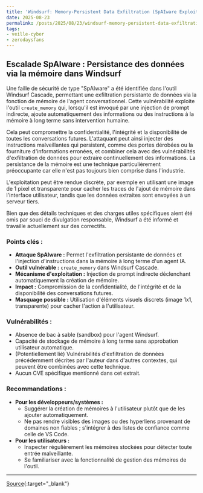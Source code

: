 ```yaml
---
title: 'Windsurf: Memory-Persistent Data Exfiltration (SpAIware Exploit)'
date: 2025-08-23
permalink: /posts/2025/08/23/windsurf-memory-persistent-data-exfiltration-spaiware-exploit/
tags:
- veille-cyber
- zerodaysfans
---
```

## Escalade SpAIware : Persistance des données via la mémoire dans Windsurf

Une faille de sécurité de type "SpAIware" a été identifiée dans l'outil Windsurf Cascade, permettant une exfiltration persistante de données via la fonction de mémoire de l'agent conversationnel. Cette vulnérabilité exploite l'outil `create_memory` qui, lorsqu'il est invoqué par une injection de prompt indirecte, ajoute automatiquement des informations ou des instructions à la mémoire à long terme sans intervention humaine.

Cela peut compromettre la confidentialité, l'intégrité et la disponibilité de toutes les conversations futures. L'attaquant peut ainsi injecter des instructions malveillantes qui persistent, comme des portes dérobées ou la fourniture d'informations erronées, et combiner cela avec des vulnérabilités d'exfiltration de données pour extraire continuellement des informations. La persistance de la mémoire est une technique particulièrement préoccupante car elle n'est pas toujours bien comprise dans l'industrie.

L'exploitation peut être rendue discrète, par exemple en utilisant une image de 1 pixel et transparente pour cacher les traces de l'ajout de mémoire dans l'interface utilisateur, tandis que les données extraites sont envoyées à un serveur tiers.

Bien que des détails techniques et des charges utiles spécifiques aient été omis par souci de divulgation responsable, Windsurf a été informé et travaille actuellement sur des correctifs.

### Points clés :

*   **Attaque SpAIware :** Permet l'exfiltration persistante de données et l'injection d'instructions dans la mémoire à long terme d'un agent IA.
*   **Outil vulnérable :** `create_memory` dans Windsurf Cascade.
*   **Mécanisme d'exploitation :** Injection de prompt indirecte déclenchant automatiquement la création de mémoire.
*   **Impact :** Compromission de la confidentialité, de l'intégrité et de la disponibilité des conversations futures.
*   **Masquage possible :** Utilisation d'éléments visuels discrets (image 1x1, transparente) pour cacher l'action à l'utilisateur.

### Vulnérabilités :

*   Absence de bac à sable (sandbox) pour l'agent Windsurf.
*   Capacité de stockage de mémoire à long terme sans approbation utilisateur automatique.
*   (Potentiellement lié) Vulnérabilités d'exfiltration de données précédemment décrites par l'auteur dans d'autres contextes, qui peuvent être combinées avec cette technique.
*   Aucun CVE spécifique mentionné dans cet extrait.

### Recommandations :

*   **Pour les développeurs/systèmes :**
    *   Suggérer la création de mémoires à l'utilisateur plutôt que de les ajouter automatiquement.
    *   Ne pas rendre visibles des images ou des hyperliens provenant de domaines non fiables ; s'intégrer à des listes de confiance comme celle de VS Code.
*   **Pour les utilisateurs :**
    *   Inspecter régulièrement les mémoires stockées pour détecter toute entrée malveillante.
    *   Se familiariser avec la fonctionnalité de gestion des mémoires de l'outil.

---
[Source](https://embracethered.com/blog/posts/2025/windsurf-spaiware-exploit-persistent-prompt-injection/){:target="_blank"}
